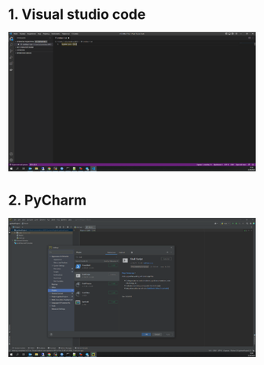 # 1. Visual studio code
![Screenshot](https://github.com/pendolf1984/netology/blob/main/lesson1.2/VsCode.png)
# 2. PyCharm
![Screenshot](https://github.com/pendolf1984/netology/blob/main/lesson1.2/PyCharm.png)
